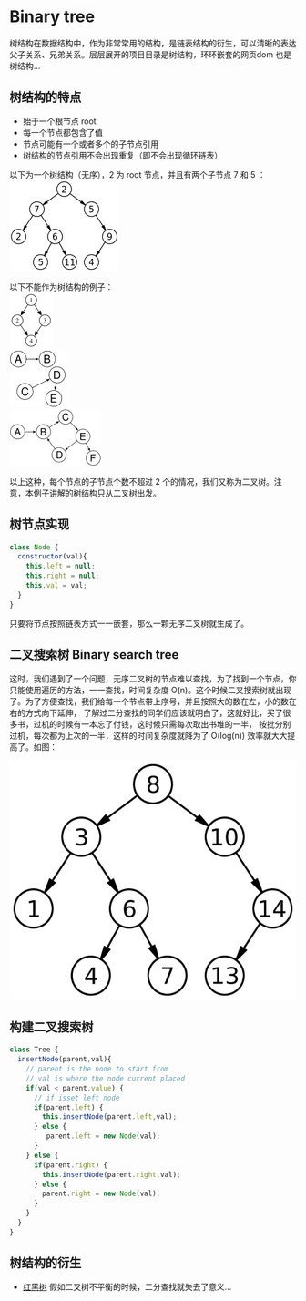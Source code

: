 # Binary tree
树结构在数据结构中，作为非常常用的结构，是链表结构的衍生，可以清晰的表达父子关系、兄弟关系。层层展开的项目目录是树结构，环环嵌套的网页dom 也是树结构...

## 树结构的特点
- 始于一个根节点 root
- 每一个节点都包含了值
- 节点可能有一个或者多个的子节点引用
- 树结构的节点引用不会出现重复（即不会出现循环链表）
  
以下为一个树结构（无序），2 为 root 节点，并且有两个子节点 7 和 5 ：
![tree](./images/tree.png)

以下不能作为树结构的例子：  
![tree](./images/no-tree_1.png)  
![tree](./images/no-tree_2.png)  
![tree](./images/no-tree_3.png)  

以上这种，每个节点的子节点个数不超过 2 个的情况，我们又称为二叉树。注意，本例子讲解的树结构只从二叉树出发。

## 树节点实现
```javascript
class Node {
  constructor(val){
    this.left = null;
    this.right = null;
    this.val = val;
  }
}
```

只要将节点按照链表方式一一嵌套，那么一颗无序二叉树就生成了。

## 二叉搜索树 Binary search tree
这时，我们遇到了一个问题，无序二叉树的节点难以查找，为了找到一个节点，你只能使用遍历的方法，一一查找，时间复杂度 O(n)。这个时候二叉搜索树就出现了。为了方便查找，我们给每一个节点带上序号，并且按照大的数在左，小的数在右的方式向下延伸，
了解过二分查找的同学们应该就明白了，这就好比，买了很多书，过机的时候有一本忘了付钱，这时候只需每次取出书堆的一半，
按批分别过机，每次都为上次的一半，这样的时间复杂度就降为了 O(log(n)) 效率就大大提高了。如图：

![](./images/binary-search-tree.svg)


## 构建二叉搜索树
```javascript
class Tree {
  insertNode(parent,val){
    // parent is the node to start from
    // val is where the node current placed
    if(val < parent.value) {
      // if isset left node
      if(parent.left) {
        this.insertNode(parent.left,val);
      } else {
         parent.left = new Node(val);
      }
    } else {
      if(parent.right) {
        this.insertNode(parent.right,val);
      } else {
        parent.right = new Node(val);
      }
    }
  }
}
```

## 树结构的衍生
- [红黑树](./red-black-tree/README.md) 假如二叉树不平衡的时候，二分查找就失去了意义...
 


